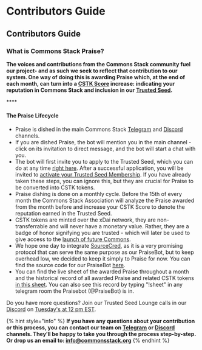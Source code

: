 # Contributors Guide

## Contributors Guide

### What is Commons Stack Praise?

**The voices and contributions from the Commons Stack community fuel our project- and as such we seek to reflect that contribution to our system. One way of doing this is awarding Praise which, at the end of each month, can turn into a [CSTK Score](https://medium.com/commonsstack/cstk-the-token-of-the-commons-stack-trusted-seed-931978625c61) increase: indicating your reputation in Commons Stack and inclusion in our** [**Trusted Seed**](https://medium.com/giveth/the-trusted-seed-of-the-commons-stack-5af6fb04cd30)**.**

\*\*\*\*

#### The Praise Lifecycle

* Praise is dished in the main Commons Stack [Telegram](https://t.me/CommonsStack) and [Discord](https://discord.com/invite/KXn9Y7jzvz) channels.
* If you are dished Praise, the bot will mention you in the main channel - click on its invitation to direct message, and the bot will start a chat with you.
* The bot will first invite you to apply to the Trusted Seed, which you can do at any time [right here](http://commonsstack.org/apply). After a successful application, you will be invited to [activate your Trusted Seed Membership](https://medium.com/commonsstack/join-the-commons-stacks-trusted-seed-swiss-association-ed51a356cb6c). If you have already taken these steps, you can ignore this, but they are crucial for Praise to be converted into CSTK tokens.
* Praise dishing is done on a monthly cycle. Before the 15th of every month the Commons Stack Association will analyze the Praise awarded from the month before and increase your CSTK Score to denote the reputation earned in the Trusted Seed. 
* CSTK tokens are minted over the xDai network, they are non-transferrable and will never have a monetary value. Rather, they are a badge of honor signifying you are trusted - which will later be used to give access to the [launch of future Commons](https://medium.com/giveth/the-commons-stack-scaling-the-commons-to-re-prioritize-people-and-the-planet-fdc076aec4eb).
* We hope one day to integrate [SourceCred](https://sourcecred.io/), as it is a very promising protocol that can serve the same purpose as our PraiseBot, but to keep overhead low, we decided to keep it simply to Praise for now. You can find the source code for our PraiseBot [here](https://github.com/commons-stack/CommonsStackBot).
* You can find the live sheet of the awarded Praise throughout a month and the historical record of all awarded Praise and related CSTK tokens [in this sheet](https://docs.google.com/spreadsheets/d/1Qxgjg4YxTBNIIwIEm3WGDcmGs_8Klv-UzztQCzYLvNA/edit?usp=sharing). You can also see this record by typing "!sheet" in any telegram room the Praisebot \(@PraiseBot\) is in.

Do you have more questions? Join our Trusted Seed Lounge calls in our [Discord](https://discord.com/invite/KXn9Y7jzvz) on [Tuesday's at 12 pm EST](https://calendar.google.com/calendar/u/0/embed?src=c_vjdckfj4bharuovhd4rmo3dtv4@group.calendar.google.com&ctz=Eastern/Time/New/York).

{% hint style="info" %}
**If you have any questions about your contribution or this process, you can contact our team on [Telegram](https://t.me/CommonsStack) or [Discord](https://discord.com/invite/KXn9Y7jzvz) channels. They’ll be happy to take you through the process step-by-step. Or drop us an email to: info@commonsstack.org**
{% endhint %}

